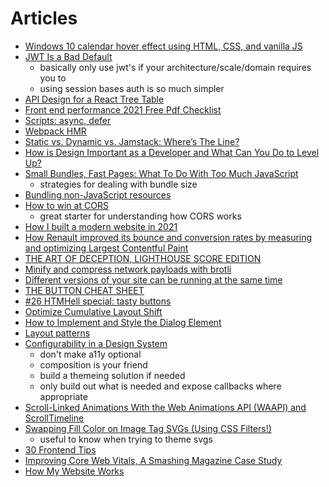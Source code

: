 # Articles

- [Windows 10 calendar hover effect using HTML, CSS, and vanilla JS](https://dev.to/jashgopani/windows-10-calendar-hover-effect-using-html-css-and-vanilla-js-57pb)
- [JWT Is a Bad Default](https://evertpot.com/jwt-is-a-bad-default/)
  - basically only use jwt's if your architecture/scale/domain requires you to
  - using session bases auth is so much simpler
- [API Design for a React Tree Table](https://www.robinwieruch.de/react-tree-list?utm_campaign=Robin%20Wieruch%20-%20A%20Developer%27s%20Newsletter&utm_medium=email&utm_source=Revue%20newsletter)
- [Front end performance 2021 Free Pdf Checklist](https://www.smashingmagazine.com/2021/01/front-end-performance-2021-free-pdf-checklist/)
- [Scripts: async, defer](https://javascript.info/script-async-defer)
- [Webpack HMR](https://blog.jakoblind.no/webpack-hmr/)
- [Static vs. Dynamic vs. Jamstack: Where’s The Line?](https://css-tricks.com/static-vs-dynamic-vs-jamstack-wheres-the-line/)
- [How is Design Important as a Developer and What Can You Do to Level Up?](https://www.colbyfayock.com/posts/how-is-design-important-as-a-developer-and-what-can-you-do-to-level-up)
- [Small Bundles, Fast Pages: What To Do With Too Much JavaScript](https://calibreapp.com/blog/bundle-size-optimization?utm_source=Perf.email&utm_campaign=1c5a924166-Perf+Email+%2384&utm_medium=email&utm_term=0_7cba5dc7bd-1c5a924166-1386021716)
  - strategies for dealing with bundle size
- [Bundling non-JavaScript resources](https://web.dev/bundling-non-js-resources/)
- [How to win at CORS](https://jakearchibald.com/2021/cors/?ref=sidebar)
  - great starter for understanding how CORS works
- [How I built a modern website in 2021](https://kentcdodds.com/blog/how-i-built-a-modern-website-in-2021)
- [How Renault improved its bounce and conversion rates by measuring and optimizing Largest Contentful Paint](https://web.dev/renault/)
- [THE ART OF DECEPTION, LIGHTHOUSE SCORE EDITION](https://www.zachleat.com/web/lighthouse-deception/)
- [Minify and compress network payloads with brotli](https://web.dev/codelab-text-compression-brotli/)
- [Different versions of your site can be running at the same time](https://jakearchibald.com/2020/multiple-versions-same-time/)
- [THE BUTTON CHEAT SHEET](https://www.buttoncheatsheet.com/)
- [#26 HTMHell special: tasty buttons](https://www.htmhell.dev/26-tasty-buttons/)
- [Optimize Cumulative Layout Shift](https://web.dev/optimize-cls/)
- [How to Implement and Style the Dialog Element](https://tympanus.net/codrops/2021/10/06/how-to-implement-and-style-the-dialog-element/)
- [Layout patterns](https://web.dev/patterns/layout/)
- [Configurability in a Design System](https://www.benmvp.com/blog/configurability-design-system)
  - don't make a11y optional
  - composition is your friend
  - build a themeing solution if needed
  - only build out what is needed and expose callbacks where appropriate
- [Scroll-Linked Animations With the Web Animations API (WAAPI) and ScrollTimeline](https://css-tricks.com/scroll-linked-animations-with-the-web-animations-api-waapi-and-scrolltimeline/)
- [Swapping Fill Color on Image Tag SVGs (Using CSS Filters!)](https://medium.com/@union_io/swapping-fill-color-on-image-tag-svgs-using-css-filters-fa4818bf7ec6)
  - useful to know when trying to theme svgs
- [30 Frontend Tips](https://kittygiraudel.com/2022/01/04/30-frontend-tips/)
- [Improving Core Web Vitals, A Smashing Magazine Case Study](https://www.smashingmagazine.com/2021/12/core-web-vitals-case-study-smashing-magazine/)
- [How My Website Works](https://brianlovin.com/writing/how-my-website-works)

